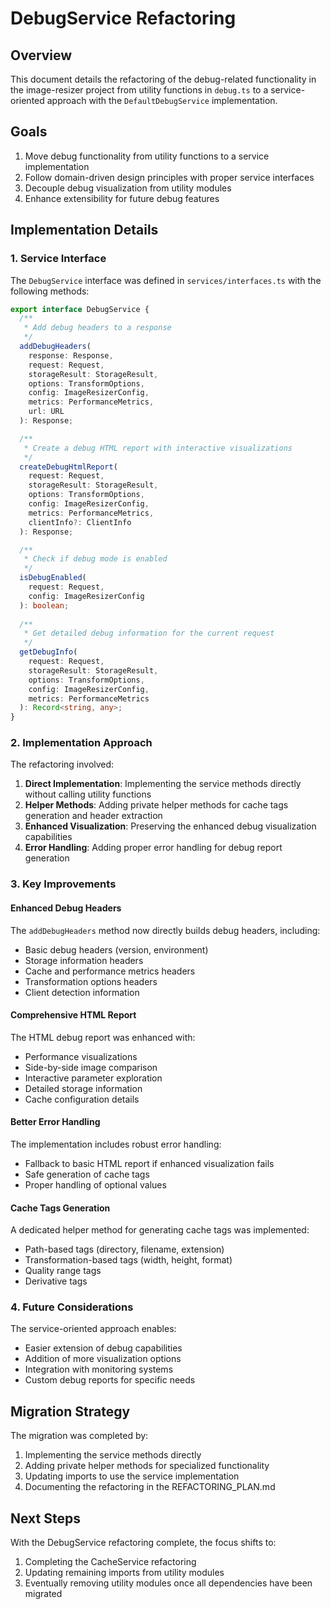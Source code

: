 # DebugService Refactoring

## Overview

This document details the refactoring of the debug-related functionality in the image-resizer project from utility functions in `debug.ts` to a service-oriented approach with the `DefaultDebugService` implementation.

## Goals

1. Move debug functionality from utility functions to a service implementation
2. Follow domain-driven design principles with proper service interfaces
3. Decouple debug visualization from utility modules
4. Enhance extensibility for future debug features

## Implementation Details

### 1. Service Interface

The `DebugService` interface was defined in `services/interfaces.ts` with the following methods:

```typescript
export interface DebugService {
  /**
   * Add debug headers to a response
   */
  addDebugHeaders(
    response: Response,
    request: Request,
    storageResult: StorageResult,
    options: TransformOptions,
    config: ImageResizerConfig,
    metrics: PerformanceMetrics,
    url: URL
  ): Response;

  /**
   * Create a debug HTML report with interactive visualizations
   */
  createDebugHtmlReport(
    request: Request,
    storageResult: StorageResult,
    options: TransformOptions,
    config: ImageResizerConfig,
    metrics: PerformanceMetrics,
    clientInfo?: ClientInfo
  ): Response;

  /**
   * Check if debug mode is enabled
   */
  isDebugEnabled(
    request: Request,
    config: ImageResizerConfig
  ): boolean;
  
  /**
   * Get detailed debug information for the current request
   */
  getDebugInfo(
    request: Request,
    storageResult: StorageResult,
    options: TransformOptions,
    config: ImageResizerConfig,
    metrics: PerformanceMetrics
  ): Record<string, any>;
}
```

### 2. Implementation Approach

The refactoring involved:

1. **Direct Implementation**: Implementing the service methods directly without calling utility functions
2. **Helper Methods**: Adding private helper methods for cache tags generation and header extraction
3. **Enhanced Visualization**: Preserving the enhanced debug visualization capabilities
4. **Error Handling**: Adding proper error handling for debug report generation

### 3. Key Improvements

#### Enhanced Debug Headers

The `addDebugHeaders` method now directly builds debug headers, including:

- Basic debug headers (version, environment)
- Storage information headers
- Cache and performance metrics headers
- Transformation options headers
- Client detection information

#### Comprehensive HTML Report

The HTML debug report was enhanced with:

- Performance visualizations
- Side-by-side image comparison
- Interactive parameter exploration
- Detailed storage information
- Cache configuration details

#### Better Error Handling

The implementation includes robust error handling:

- Fallback to basic HTML report if enhanced visualization fails
- Safe generation of cache tags
- Proper handling of optional values

#### Cache Tags Generation

A dedicated helper method for generating cache tags was implemented:

- Path-based tags (directory, filename, extension)
- Transformation-based tags (width, height, format)
- Quality range tags
- Derivative tags

### 4. Future Considerations

The service-oriented approach enables:

- Easier extension of debug capabilities
- Addition of more visualization options
- Integration with monitoring systems
- Custom debug reports for specific needs

## Migration Strategy

The migration was completed by:

1. Implementing the service methods directly
2. Adding private helper methods for specialized functionality
3. Updating imports to use the service implementation
4. Documenting the refactoring in the REFACTORING_PLAN.md

## Next Steps

With the DebugService refactoring complete, the focus shifts to:

1. Completing the CacheService refactoring
2. Updating remaining imports from utility modules
3. Eventually removing utility modules once all dependencies have been migrated